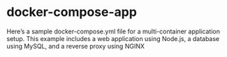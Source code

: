 # docker-compose-app
Here’s a sample docker-compose.yml file for a multi-container application setup. This example includes a web application using Node.js, a database using MySQL, and a reverse proxy using NGINX

